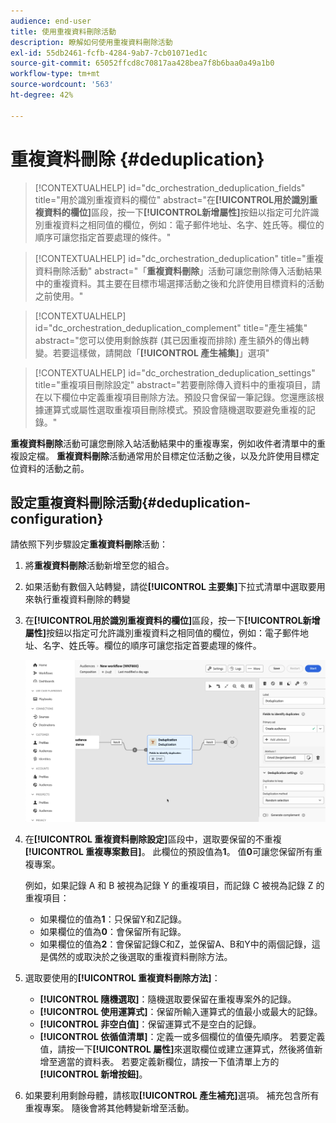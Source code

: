 ```yaml
---
audience: end-user
title: 使用重複資料刪除活動
description: 瞭解如何使用重複資料刪除活動
exl-id: 55db2461-fcfb-4284-9ab7-7cb01071ed1c
source-git-commit: 65052ffcd8c70817aa428bea7f8b6baa0a49a1b0
workflow-type: tm+mt
source-wordcount: '563'
ht-degree: 42%

---
```


# 重複資料刪除 {#deduplication}

>[!CONTEXTUALHELP]
>id="dc_orchestration_deduplication_fields"
>title="用於識別重複資料的欄位"
>abstract="在&#x200B;**[!UICONTROL &#x200B;用於識別重複資料的欄位&#x200B;]**&#x200B;區段，按一下&#x200B;**[!UICONTROL &#x200B;新增屬性]**&#x200B;按鈕以指定可允許識別重複資料之相同值的欄位，例如：電子郵件地址、名字、姓氏等。欄位的順序可讓您指定首要處理的條件。"

>[!CONTEXTUALHELP]
>id="dc_orchestration_deduplication"
>title="重複資料刪除活動"
>abstract="「**重複資料刪除**」活動可讓您刪除傳入活動結果中的重複資料。其主要在目標市場選擇活動之後和允許使用目標資料的活動之前使用。"

>[!CONTEXTUALHELP]
>id="dc_orchestration_deduplication_complement"
>title="產生補集"
>abstract="您可以使用剩餘族群 (其已因重複而排除) 產生額外的傳出轉變。若要這樣做，請開啟「**[!UICONTROL 產生補集]**」選項"

>[!CONTEXTUALHELP]
>id="dc_orchestration_deduplication_settings"
>title="重複項目刪除設定"
>abstract="若要刪除傳入資料中的重複項目，請在以下欄位中定義重複項目刪除方法。預設只會保留一筆記錄。您還應該根據運算式或屬性選取重複項目刪除模式。預設會隨機選取要避免重複的記錄。"

**重複資料刪除**&#x200B;活動可讓您刪除入站活動結果中的重複專案，例如收件者清單中的重複設定檔。 **重複資料刪除**&#x200B;活動通常用於目標定位活動之後，以及允許使用目標定位資料的活動之前。

## 設定重複資料刪除活動{#deduplication-configuration}

請依照下列步驟設定&#x200B;**重複資料刪除**&#x200B;活動：

1. 將&#x200B;**重複資料刪除**&#x200B;活動新增至您的組合。

1. 如果活動有數個入站轉變，請從&#x200B;**[!UICONTROL 主要集]**&#x200B;下拉式清單中選取要用來執行重複資料刪除的轉變

1. 在&#x200B;**[!UICONTROL &#x200B;用於識別重複資料的欄位&#x200B;]**&#x200B;區段，按一下&#x200B;**[!UICONTROL &#x200B;新增屬性]**&#x200B;按鈕以指定可允許識別重複資料之相同值的欄位，例如：電子郵件地址、名字、姓氏等。欄位的順序可讓您指定首要處理的條件。

   ![](../assets/deduplication.png)

1. 在&#x200B;**[!UICONTROL 重複資料刪除設定]**&#x200B;區段中，選取要保留的不重複&#x200B;**[!UICONTROL 重複專案數目]**。 此欄位的預設值為&#x200B;**1**。 值&#x200B;**0**&#x200B;可讓您保留所有重複專案。

   例如，如果記錄 A 和 B 被視為記錄 Y 的重複項目，而記錄 C 被視為記錄 Z 的重複項目：

   * 如果欄位的值為&#x200B;**1**：只保留Y和Z記錄。
   * 如果欄位的值為&#x200B;**0**：會保留所有記錄。
   * 如果欄位的值為&#x200B;**2**：會保留記錄C和Z，並保留A、B和Y中的兩個記錄，這是偶然的或取決於之後選取的重複資料刪除方法。

1. 選取要使用的&#x200B;**[!UICONTROL 重複資料刪除方法]**：

   * **[!UICONTROL 隨機選取]**：隨機選取要保留在重複專案外的記錄。
   * **[!UICONTROL 使用運算式]**：保留所輸入運算式的值最小或最大的記錄。
   * **[!UICONTROL 非空白值]**：保留運算式不是空白的記錄。
   * **[!UICONTROL 依循值清單]**：定義一或多個欄位的值優先順序。 若要定義值，請按一下&#x200B;**[!UICONTROL 屬性]**&#x200B;來選取欄位或建立運算式，然後將值新增至適當的資料表。 若要定義新欄位，請按一下值清單上方的&#x200B;**[!UICONTROL 新增按鈕]**。

1. 如果要利用剩餘母體，請核取&#x200B;**[!UICONTROL 產生補充]**&#x200B;選項。 補充包含所有重複專案。 隨後會將其他轉變新增至活動。

<!--
## Example{#deduplication-example}

In the following example, use a deduplication activity to exclude duplicates from the target before sending a delivery. The identified duplicated profiles are added to a dedicated audience that can be reused if necessary. Choose the **Email** address to identify the duplicates. Keep 1 entry and select the **Random** deduplication method.

![](../assets/workflow-deduplication-example.png)
-->
